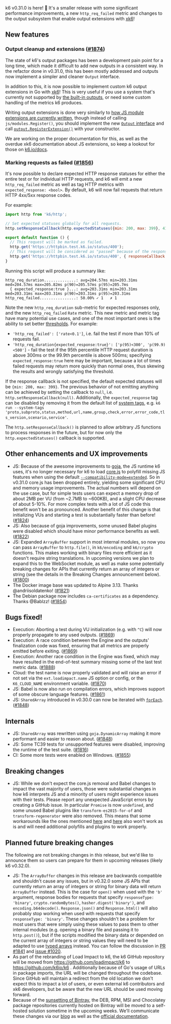 k6 v0.31.0 is here! :tada: It's a smaller release with some significant performance improvements, a new `http_req_failed` metric and changes to the output subsystem that enable output extensions with [xk6](https://github.com/k6io/xk6)!

## New features

### Output cleanup and extensions ([#1874](https://github.com/loadimpact/k6/pull/1874))

The state of k6's output packages has been a development pain point for a long time, which made it difficult to add new outputs in a consistent way. In the refactor done in v0.31.0, this has been mostly addressed and outputs now implement a simpler and cleaner `Output` interface.

In addition to this, it is now possible to implement custom k6 output extensions in Go with [xk6](https://github.com/k6io/xk6)! This is very useful if you use a system that's currently not supported by [the built-in outputs](https://k6.io/docs/getting-started/results-output), or need some custom handling of the metrics k6 produces.

Writing output extensions is done very similarly to [how JS module extensions are currently written](https://k6.io/blog/extending-k6-with-xk6), though instead of calling `js/modules.Register()`, you should implement the new [`Output` interface](https://github.com/loadimpact/k6/blob/2036baeaa83d76ce17aae95fef7e78e3ef24c735/output/types.go#L51-L74) and call [`output.RegisterExtension()`](https://github.com/loadimpact/k6/blob/2036baeaa83d76ce17aae95fef7e78e3ef24c735/output/extensions.go#L47) with your constructor.

We are working on the proper documentation for this, as well as the overdue xk6 documentation about JS extensions, so keep a lookout for those on [k6.io/docs](https://k6.io/docs/).


### Marking requests as failed ([#1856](https://github.com/loadimpact/k6/pull/1856))

It's now possible to declare expected HTTP response statuses for either the entire test or for individual HTTP requests, and k6 will emit a new `http_req_failed` metric as well as tag HTTP metrics with `expected_response: <bool>`. By default, k6 will now fail requests that return HTTP 4xx/5xx response codes.

For example:

```javascript
import http from 'k6/http';

// Set expected statuses globally for all requests.
http.setResponseCallback(http.expectedStatuses({min: 200, max: 399}, 418));

export default function () {
  // This request will be marked as failed.
  http.get('https://httpbin.test.k6.io/status/400');
  // This request will be considered as "passed" because of the responseCallback override.
  http.get('https://httpbin.test.k6.io/status/400', { responseCallback: http.expectedStatuses(400) });
}
```

Running this script will produce a summary like:

```
http_req_duration..............: avg=204.57ms min=203.31ms med=204.57ms max=205.82ms p(90)=205.57ms p(95)=205.7ms
  { expected_response:true }...: avg=203.31ms min=203.31ms med=203.31ms max=203.31ms p(90)=203.31ms p(95)=203.31ms
http_req_failed................: 50.00% ✓ 1   ✗ 1
```

Note the new `http_req_duration` sub-metric for expected responses only, and the new `http_req_failed` `Rate` metric. This new metric and metric tag have many potential use cases, and one of the most important ones is the ability to set better [thresholds](https://k6.io/docs/using-k6/thresholds). For example:
- `'http_req_failed': ['rate<0.1']`, i.e. fail the test if more than 10% of requests fail.
- `'http_req_duration{expected_response:true}': ['p(95)<300', 'p(99.9)<500']` - fail the test if the 95th percentile HTTP request duration is above 300ms or the 99.9th percentile is above 500ms; specifying `expected_response:true` here may be important, because a lot of times failed requests may return more quickly than normal ones, thus skewing the results and wrongly satisfying the threshold.

If the response callback is not specified, the default expected statuses will be `{min: 200, max: 399}`. The previous behavior of not emitting anything can be achieved by setting the callback to `null`, i.e. `http.setResponseCallback(null)`. Additionally, the `expected_response` tag can be disabled by removing it from the default list of [system tags](https://k6.io/docs/using-k6/options#system-tags), e.g. `k6 run --system-tags 'proto,subproto,status,method,url,name,group,check,error,error_code,tls_version,scenario,service'`.

The `http.setResponseCallback()` is planned to allow arbitrary JS functions to process responses in the future, but for now only the `http.expectedStatuses()` callback is supported.


## Other enhancements and UX improvements

- JS: Because of the awesome improvements to [goja](https://github.com/dop251/goja), the JS runtime k6 uses, it's no longer necessary for k6 to load [core.js](https://github.com/zloirock/core-js) to polyfill missing JS features when using the default [`--compatibility-mode=extended`](https://k6.io/docs/using-k6/javascript-compatibility-mode). So in v0.31.0 core.js has been dropped entirely, yielding some significant CPU and memory usage improvements. The actual numbers will depend on the use case, but for simple tests users can expect a memory drop of about 2MB per VU (from ~2.7MB to ~600KB), and a slight CPU decrease of about 5-10%. For more complex tests with a lot of JS code this benefit won't be as pronounced. Another benefit of this change is that initializing VUs and starting a test is substantially faster than before! ([#1824](https://github.com/loadimpact/k6/pull/1824))
- JS: Also because of goja improvements, some unused Babel plugins were disabled which should have minor performance benefits as well. ([#1822](https://github.com/loadimpact/k6/pull/1822))
- JS: Expanded `ArrayBuffer` support in most internal modules, so now you can pass `ArrayBuffer` to `http.file()`, in `k6/encoding` and `k6/crypto` functions. This makes working with binary files more efficient as it doesn't require string translations. In upcoming versions we plan to expand this to the WebSocket module, as well as make some potentially breaking changes for APIs that currently return an array of integers or string (see the details in the Breaking Changes announcement below). ([#1800](https://github.com/loadimpact/k6/pull/1800))
- The Docker image base was updated to Alpine 3.13. Thanks @andriisoldatenko! ([#1821](https://github.com/loadimpact/k6/pull/1821))
- The Debian package now includes `ca-certificates` as a dependency. Thanks @Bablzz! ([#1854](https://github.com/loadimpact/k6/pull/1854))


## Bugs fixed!

- Execution: Aborting a test during VU initialization (e.g. with `^C`) will now properly propagate to any used outputs. ([#1869](https://github.com/loadimpact/k6/pull/1869))
- Execution: A race condition between the Engine and the outputs' finalization code was fixed, ensuring that all metrics are properly emitted before exiting. ([#1869](https://github.com/loadimpact/k6/pull/1869))
- Execution: Another race condition in the Engine was fixed, which may have resulted in the end-of-test summary missing some of the last test metric data. ([#1888](https://github.com/loadimpact/k6/pull/1888))
- Cloud: the test name is now properly validated and will raise an error if not set via the `ext.loadimpact.name` JS option or config, or the `K6_CLOUD_NAME` environment variable. ([#1870](https://github.com/loadimpact/k6/pull/1870))
- JS: Babel is now also run on compilation errors, which improves support of some obscure language features. ([#1861](https://github.com/loadimpact/k6/pull/1861))
- JS: `SharedArray` introduced in v0.30.0 can now be iterated with [`forEach`](https://developer.mozilla.org/en-US/docs/Web/JavaScript/Reference/Global_Objects/Array/forEach). ([#1848](https://github.com/loadimpact/k6/pull/1848))


## Internals

- JS: `SharedArray` was rewritten using `goja.DynamicArray` making it more performant and easier to reason about. ([#1848](https://github.com/loadimpact/k6/pull/1848))
- JS: Some TC39 tests for unsupported features were disabled, improving the runtime of the test suite. ([#1816](https://github.com/loadimpact/k6/pull/1816))
- CI: Some more tests were enabled on Windows. ([#1855](https://github.com/loadimpact/k6/pull/1855))


## Breaking changes

- JS: While we don't expect the core.js removal and Babel changes to impact the vast majority of users, those were substantial changes in how k6 interprets JS and a minority of users might experience issues with their tests. Please report any unexpected JavaScript errors by creating a GitHub issue. In particular `Promise` is now `undefined`, and some unused Babel plugins like `transform-es2015-for-of` and `transform-regenerator` were also removed. This means that some workarounds like the ones mentioned [here](https://github.com/loadimpact/k6/issues/779#issuecomment-674311032) and [here](https://stackoverflow.com/a/65849645/96213) also won't work as is and will need additional polyfills and plugins to work properly.

## Planned future breaking changes

The following are not breaking changes in _this_ release, but we'd like to announce them so users can prepare for them in upcoming releases (likely k6 v0.32.0).

- JS: The `ArrayBuffer` changes in this release are backwards compatible and shouldn't cause any issues, but in v0.32.0 some JS APIs that currently return an array of integers or string for binary data will return `ArrayBuffer` instead. This is the case for `open()` when used with the `'b'` argument, response bodies for requests that specify `responseType: 'binary'`, `crypto.randomBytes()`, `hasher.digest('binary')`, and `encoding.b64decode()`. `Response.json()` and `Response.html()` will also probably stop working when used with requests that specify `responseType: 'binary'`. These changes shouldn't be a problem for most users that were simply using these values to pass them to other internal modules (e.g. opening a binary file and passing it to `http.post()`), but if the scripts modified the binary data or depended on the current array of integers or string values they will need to be adapted to use [typed arrays](https://developer.mozilla.org/en-US/docs/Web/JavaScript/Typed_arrays) instead. You can follow the discussion in [PR #1841](https://github.com/loadimpact/k6/pull/1841) and [issue #1020](https://github.com/loadimpact/k6/issues/1020).
- As part of the rebranding of Load Impact to k6, the k6 GitHub repository will be moved from https://github.com/loadimpact/k6 to https://github.com/k6io/k6 . Additionally because of Go's usage of URLs in package imports, the URL will be changed throughout the codebase. Since GitHub will maintain a redirect from the old location we don't expect this to impact a lot of users, or even external k6 contributors and xk6 developers, but be aware that the new URL should be used moving forward.
- Because of the [sunsetting of Bintray](https://jfrog.com/blog/into-the-sunset-bintray-jcenter-gocenter-and-chartcenter/), the DEB, RPM, MSI and Chocolatey package repositories currently hosted on Bintray will be moved to a self-hosted solution sometime in the upcoming weeks. We'll communicate these changes via our [blog](https://k6.io/blog/) as well as the [official documentation](https://k6.io/docs/getting-started/installation).
